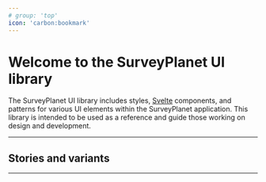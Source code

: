 ```yaml
---
# group: 'top'
icon: 'carbon:bookmark'
---
```


# Welcome to the SurveyPlanet UI library

The SurveyPlanet UI library includes styles, [Svelte](https://svelte.dev/) components, and patterns for various UI elements within the SurveyPlanet application. This library is intended to be used as a reference and guide those working on design and development.

---

## Stories and variants

<!-- Here are the list of stories and variants:

-   [Alert](/Alert.story.svelte)
-   [Avatar](/Avatar.story.svelte)
-   [Badge](/Badge.story.svelte)
-   [Breadcrumb](/Breadcrumb.story.svelte)
-   [Button](/Button.story.svelte)
-   [Checkbox](/Checkbox.story.svelte)
-   [Icon](/Icon.story.svelte)
-   [Radio](/Radio.story.svelte)
-   [TextInput](/TextInput.story.svelte)
-   [Toggle](/Toggle.story.svelte) -->

---
